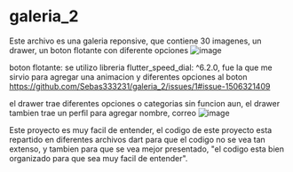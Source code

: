 # galeria_2
Este archivo es una galeria reponsive, que contiene 30 imagenes, un drawer, un boton flotante con diferente opciones
![image](https://user-images.githubusercontent.com/110652225/208927805-dd6f6d23-797d-41ef-a967-7a9eb8512cc6.png)


boton flotante:
se utilizo libreria flutter_speed_dial: ^6.2.0, fue la que me sirvio para agregar una animacion y diferentes opciones al boton
https://github.com/Sebas333231/galeria_2/issues/1#issue-1506321409

el drawer trae diferentes opciones o categorias sin funcion aun, el drawer tambien trae un perfil para agregar nombre, correo
![image](https://user-images.githubusercontent.com/110652225/208921510-cdc02dcf-e0ef-41b0-b686-6ebaec498999.png)

Este proyecto es muy facil de entender, el codigo de este proyecto esta repartido en diferentes archivos dart para que el codigo no se vea tan extenso, y tambien para que se vea mejor presentado, "el codigo esta bien organizado para que sea muy facil de entender".
